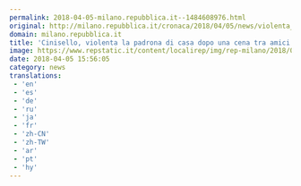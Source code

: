 ```yaml
---
permalink: 2018-04-05-milano.repubblica.it--1484608976.html
original: http://milano.repubblica.it/cronaca/2018/04/05/news/violenta_donna_dopo_festa_arrestato_nel_milanese-193081958/?rss
domain: milano.repubblica.it
title: 'Cinisello, violenta la padrona di casa dopo una cena tra amici: arrestato un 36enne'
image: https://www.repstatic.it/content/localirep/img/rep-milano/2018/04/05/174201283-7ab78bfe-5cdb-4ea9-832f-26cb8f0049fc.jpg
date: 2018-04-05 15:56:05
category: news
translations: 
 - 'en'
 - 'es'
 - 'de'
 - 'ru'
 - 'ja'
 - 'fr'
 - 'zh-CN'
 - 'zh-TW'
 - 'ar'
 - 'pt'
 - 'hy'
---
```


